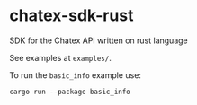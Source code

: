 # chatex-sdk-rust

SDK for the Chatex API written on rust language

See examples at `examples/`.

To run the `basic_info` example use:
```
cargo run --package basic_info
```
